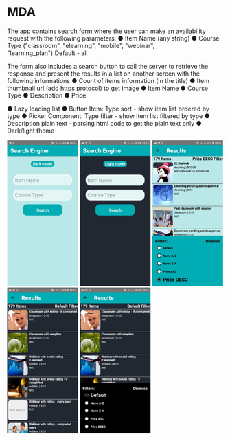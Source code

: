 ﻿# MDA

The app contains search form where the user can make an availability request with the following parameters:
● Item Name (any string)
● Course Type ("classroom", "elearning", "mobile", "webinar", "learning_plan").Default - all

The form also includes a search button to call the server to retrieve the response and
present the results in a list on another screen with the following informations
● Count of items information (in the title)
● Item thumbnail url (add https protocol) to get image
● Item Name
● Course Type
● Description
● Price

● Lazy loading list
● Button Item: Type sort - show item list ordered by type
● Picker Component: Type filter - show item list filtered by type
● Description plain text - parsing html code to get the plain text only
● Dark/light theme

<img src="Screenshots/01.jpg" width="165" /> <img src="Screenshots/02.jpg" width="165" /> <img src="Screenshots/03.jpg" width="165" /> <img src="Screenshots/04.jpg" width="165" /> <img src="Screenshots/05.jpg" width="165" />

